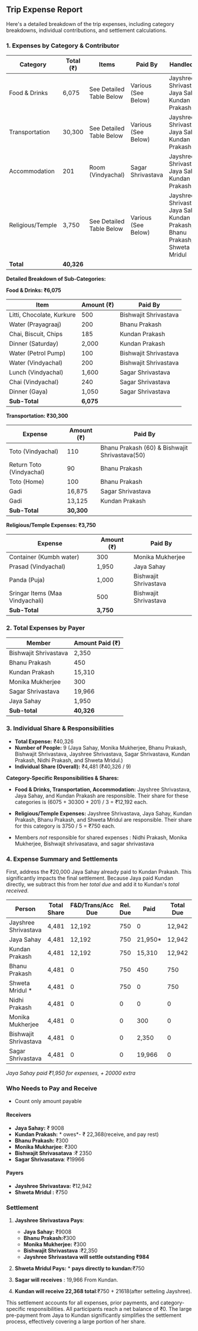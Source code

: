 ## Trip Expense Report

Here's a detailed breakdown of the trip expenses, including category breakdowns, individual contributions, and settlement calculations.

### **1. Expenses by Category & Contributor**

| Category         | Total (₹) | Items                                     | Paid By                                  | Handled By                                                        |
|-----------------|----------|------------------------------------------|-------------------------------------------|-------------------------------------------------------------------|
| Food & Drinks    | 6,075   | See Detailed Table Below                   | Various (See Below)                    | Jayshree Shrivastava, Jaya Sahay, Kundan Prakash               |
| Transportation   | 30,300  | See Detailed Table Below                   | Various (See Below)                    | Jayshree Shrivastava, Jaya Sahay, Kundan Prakash               |
| Accommodation    | 201      | Room (Vindyachal)                        | Sagar Shrivastava                      | Jayshree Shrivastava, Jaya Sahay, Kundan Prakash               |
| Religious/Temple | 3,750   | See Detailed Table Below                   | Various (See Below)                    | Jayshree Shrivastava, Jaya Sahay, Kundan Prakash, Bhanu Prakash, Shweta Mridul |
| **Total**       | **40,326**|                                          |                                           |                                                                   |

**Detailed Breakdown of Sub-Categories:**

**Food & Drinks: ₹6,075**

| Item                      | Amount (₹) | Paid By                  |
|---------------------------|------------|--------------------------|
| Litti, Chocolate, Kurkure | 500       | Bishwajit Shrivastava    |
| Water (Prayagraaj)        | 200       | Bhanu Prakash            |
| Chai, Biscuit, Chips      | 185       | Kundan Prakash           |
| Dinner (Saturday)         | 2,000     | Kundan Prakash           |
| Water (Petrol Pump)       | 100       | Bishwajit Shrivastava    |
| Water (Vindyachal)        | 200       | Bishwajit Shrivastava    |
| Lunch (Vindyachal)        | 1,600     | Sagar Shrivastava        |
| Chai (Vindyachal)         | 240       | Sagar Shrivastava        |
| Dinner (Gaya)             | 1,050     | Sagar Shrivastava        |
|   **Sub-Total**                    |   **6,075**          |         |

**Transportation: ₹30,300**

| Expense                    | Amount (₹) | Paid By                  |
|----------------------------|------------|--------------------------|
| Toto (Vindyachal)          | 110       | Bhanu Prakash (60) & Bishwajit Shrivastava(50)|
| Return Toto (Vindyachal)   | 90        | Bhanu Prakash            |
| Toto (Home)                | 100       | Bhanu Prakash            |
| Gadi                | 16,875    | Sagar Shrivastava        |
| Gadi              | 13,125    | Kundan Prakash           |
|      **Sub-Total**                 |     **30,300**       |           |

**Religious/Temple Expenses: ₹3,750**

| Expense                        | Amount (₹) | Paid By               |
|--------------------------------|------------|-----------------------|
| Container (Kumbh water)        | 300       | Monika Mukherjee      |
| Prasad (Vindyachal)            | 1,950     | Jaya Sahay            |
| Panda (Puja)                   | 1,000     | Bishwajit Shrivastava |
| Sringar Items (Maa Vindyachali)| 500       | Bishwajit Shrivastava |
|           **Sub-Total**              |     **3,750**      |        |

### **2. Total Expenses by Payer**

| Member               | Amount Paid (₹) |
|----------------------|-----------------|
| Bishwajit Shrivastava | 2,350          |
| Bhanu Prakash         | 450           |
| Kundan Prakash        | 15,310          |
| Monika Mukherjee      | 300             |
| Sagar Shrivastava     | 19,966          |
| Jaya Sahay            | 1,950          |
|        **Sub-total**              |       **40,326**      |       |



### **3. Individual Share & Responsibilities**

*   **Total Expense:** ₹40,326
*   **Number of People:** 9 (Jaya Sahay, Monika Mukherjee, Bhanu Prakash, Bishwajit Shrivastava, Jayshree Shrivastava, Sagar Shrivastava, Kundan Prakash, Nidhi Prakash, and Shweta Mridul.)
*   **Individual Share (Overall):** ₹4,481 (₹40,326 / 9)

**Category-Specific Responsibilities & Shares:**

*   **Food & Drinks, Transportation, Accommodation:**  Jayshree Shrivastava, Jaya Sahay, and Kundan Prakash are responsible.  Their share for these categories is (6075 + 30300 + 201) / 3 = ₹12,192 each.

*   **Religious/Temple Expenses:** Jayshree Shrivastava, Jaya Sahay, Kundan Prakash, Bhanu Prakash, and Shweta Mridul are responsible. Their share for this category is 3750 / 5 = ₹750 each.

*   Members *not* responsible for shared expenses : Nidhi Prakash, Monika Mukherjee, Bishwajit shrivasatava, and sagar shrivastava

### **4. Expense Summary and Settlements**

First, address the ₹20,000 Jaya Sahay already paid to Kundan Prakash.  This significantly impacts the final settlement.  Because Jaya paid Kundan directly, we subtract this from her *total due* and add it to Kundan's *total received*.

| Person                 | Total Share | F&D/Trans/Acc Due | Rel. Due | Paid      | Total Due |   Net   |
|-------------------------|-------------|------------------|---------|----------|----------|----------|
| Jayshree Shrivastava   | 4,481       | 12,192        | 750        | 0     | 12,942    |  -12,942|  (Pays)
| Jaya Sahay            | 4,481      | 12,192        | 750       | 21,950* | 12,942 | +9,008 | (Receives)
| Kundan Prakash         | 4,481      | 12,192       | 750       | 15,310 |12,942  |-22368|   (Receives)
| Bhanu Prakash          | 4,481        | 0          | 750      | 450        |  750      |   +300|  (Receives)
| Shweta Mridul *      | 4,481      | 0      |   750    |   0   |    750    | -750 | (Pays)
| Nidhi Prakash       |   4,481         |       0      |       0      |        0  |      0     |       0     | (No Action)
| Monika Mukherjee  |   4,481   |   0        |   0       |  300 | 0       |  +300|  (Receives)
| Bishwajit Shrivastava         |     4,481         |       0     |   0         |   2,350       |       0        |   +2350     | (Receives)
| Sagar Shrivastava   |    4,481   |   0        |   0         | 19,966   |     0      | +19966 |     (Receives)

*Jaya Sahay paid ₹1,950 for expenses, + 20000 extra*

### **Who Needs to Pay and Receive**
- Count only amount payable

#### **Receivers**
* **Jaya Sahay:** ₹ 9008
* **Kundan Prakash:** * owes*- ₹ 22,368(receive, and pay rest)
* **Bhanu Prakash:** ₹300
* **Monika Mukharjee**: ₹300
* **Bishwajit Shrivasatava** :₹ 2350
* **Sagar Shrivasatava**: ₹19966

#### **Payers**

*   **Jayshree Shrivastava:** ₹12,942
* **Shweta Mridul :** ₹750

### **Settlement**
1.  **Jayshree Shrivastava Pays**:
    *  **Jaya Sahay:** ₹9008
    *  **Bhanu Prakash:**₹300
    * **Monika Mukherjee:** ₹300
	* **Bishwajit Shrivastava** :₹2,350
    *   **Jayshree Shrivastava will settle outstanding ₹984**
2.  **Shweta Mridul Pays:**
        * **pays directly to kundan:**₹750

3. **Sagar will receives** : 19,966 From Kundan.
4. **Kundan will receive 22,368 total**:₹750 + 21618(after setteling Jayshree).

This settlement accounts for all expenses, prior payments, and category-specific responsibilities. All participants reach a net balance of ₹0.  The large pre-payment from Jaya to Kundan significantly simplifies the settlement process, effectively covering a large portion of her share.
